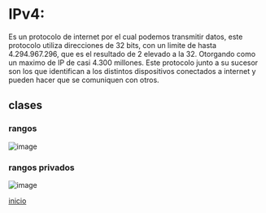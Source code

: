 # IPv4:
Es un protocolo de internet por el cual podemos transmitir datos, este protocolo utiliza direcciones de 32 bits, con un limite de hasta 4.294.967.296, que es el resultado de 2 elevado a la 32. Otorgando como un maximo de IP de casi 4.300 millones. Este protocolo junto a su sucesor son los que identifican a los distintos dispositivos conectados a internet y pueden hacer que se comuniquen con otros.

## clases
### rangos
![image](https://user-images.githubusercontent.com/100932334/172510826-a14b665b-0363-4709-bfb1-62890b8b7364.png)
### rangos privados
![image](https://user-images.githubusercontent.com/100932334/172511686-0961d3cf-391a-4ec1-9102-4de602c4275b.png)


[inicio](README.md)
